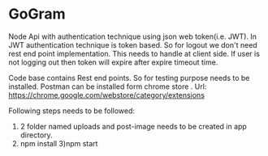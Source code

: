 # GoGram
Node Api with authentication technique using json web token(i.e. JWT).
In JWT authentication technique is token based. So for logout we don't need rest end point implementation.
This needs to handle at client side. If user is not logging out then token will expire after expire timeout time.

Code base contains Rest end points. So for testing purpose needs to be installed.
Postman can be installed form chrome store . Url: https://chrome.google.com/webstore/category/extensions

Following steps needs to be followed:
1) 2 folder named uploads and post-image needs to be created in app directory.
2) npm install
3)npm start
